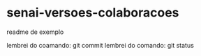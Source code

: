 # senai-versoes-colaboracoes

readme de exemplo

lembrei do coamando: git commit
lembrei do comando: git status
